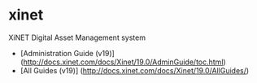# xinet
XiNET Digital Asset Management system

* [Administration Guide (v19)] (http://docs.xinet.com/docs/Xinet/19.0/AdminGuide/toc.html)
* [All Guides (v19)] (http://docs.xinet.com/docs/Xinet/19.0/AllGuides/)

